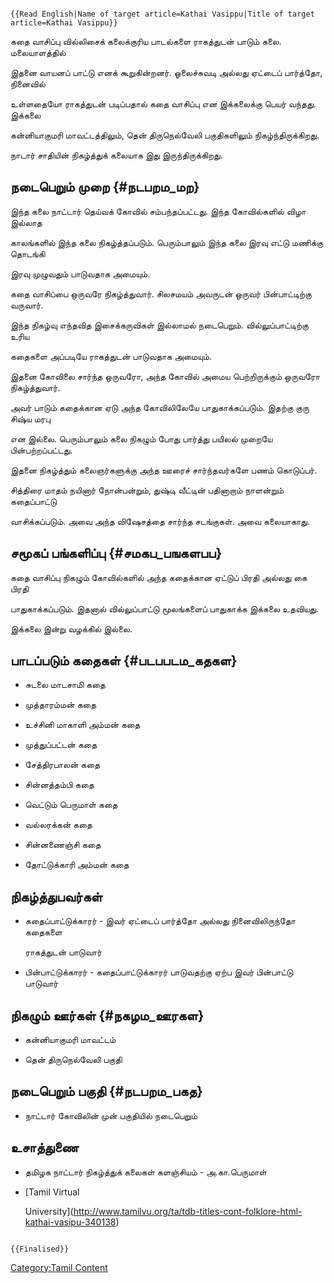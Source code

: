 ```{=mediawiki}
{{Read English|Name of target article=Kathai Vasippu|Title of target article=Kathai Vasippu}}
```
கதை வாசிப்பு வில்லிசைக் கலைக்குரிய பாடல்களை ராகத்துடன் பாடும் கலை. மலையாளத்தில்
இதனை வாயனப் பாட்டு எனக் கூறுகின்றனர். ஓலைச்சுவடி அல்லது ஏட்டைப் பார்த்தோ, நினைவில்
உள்ளதையோ ராகத்துடன் படிப்பதால் கதை வாசிப்பு என இக்கலைக்கு பெயர் வந்தது. இக்கலை
கன்னியாகுமரி மாவட்டத்திலும், தென் திருநெல்வேலி பகுதிகளிலும் நிகழ்ந்திருக்கிறது.
நாடார் சாதியின் நிகழ்த்துக் கலையாக இது இருந்திருக்கிறது.

## நடைபெறும் முறை {#நடபறம_மற}

இந்த கலை நாட்டார் தெய்வக் கோவில் சம்பந்தப்பட்டது. இந்த கோவில்களில் விழா இல்லாத
காலங்களில் இந்த கலை நிகழ்த்தப்படும். பெரும்பாலும் இந்த கலை இரவு எட்டு மணிக்கு தொடங்கி
இரவு முழுவதும் பாடுவதாக அமையும்.

கதை வாசிப்பை ஒருவரே நிகழ்த்துவார். சிலசமயம் அவருடன் ஒருவர் பின்பாட்டிற்கு வருவார்.
இந்த நிகழ்வு எந்தவித இசைக்கருவிகள் இல்லாமல் நடைபெறும். வில்லுப்பாட்டிற்கு உரிய
கதைகளை அப்படியே ராகத்துடன் பாடுவதாக அமையும்.

இதனை கோவிலை சார்ந்த ஒருவரோ, அந்த கோவில் அமைய பெற்றிருக்கும் ஒருவரோ நிகழ்த்துவார்.
அவர் பாடும் கதைக்கான ஏடு அந்த கோவிலிலேயே பாதுகாக்கப்படும். இதற்கு குரு சிஷ்ய மரபு
என இல்லை. பெரும்பாலும் கலை நிகழும் போது பார்த்து பயிலல் முறையே பின்பற்றப்பட்டது.
இதனை நிகழ்த்தும் கலைஞர்களுக்கு அந்த ஊரைச் சார்ந்தவர்களே பணம் கொடுப்பர்.

சித்திரை மாதம் நயினார் நோன்பன்றும், துஷ்டி வீட்டின் பதினாறாம் நாளன்றும் கதைப்பாட்டு
வாசிக்கப்படும். அவை அந்த விஷேசத்தை சார்ந்த சடங்குகள். அவை கலையாகாது.

## சமூகப் பங்களிப்பு {#சமகப_பஙகளபப}

கதை வாசிப்பு நிகழும் கோவில்களில் அந்த கதைக்கான ஏட்டுப் பிரதி அல்லது கை பிரதி
பாதுகாக்கப்படும். இதனால் வில்லுப்பாட்டு மூலங்களைப் பாதுகாக்க இக்கலை உதவியது.

இக்கலை இன்று வழக்கில் இல்லை.

## பாடப்படும் கதைகள் {#படபபடம_கதகள}

-   சுடலை மாடசாமி கதை
-   முத்தாரம்மன் கதை
-   உச்சினி மாகாளி அம்மன் கதை
-   முத்துப்பட்டன் கதை
-   சேத்திரபாலன் கதை
-   சின்னத்தம்பி கதை
-   வெட்டும் பெருமாள் கதை
-   வல்லரக்கன் கதை
-   சின்னணைஞ்சி கதை
-   தோட்டுக்காரி அம்மன் கதை

## நிகழ்த்துபவர்கள்

-   கதைப்பாட்டுக்காரர் - இவர் ஏட்டைப் பார்த்தோ அல்லது நினைவிலிருந்தோ கதைகளை
    ராகத்துடன் பாடுவார்
-   பின்பாட்டுக்காரர் - கதைப்பாட்டுக்காரர் பாடுவதற்கு ஏற்ப இவர் பின்பாட்டு பாடுவார்

## நிகழும் ஊர்கள் {#நகழம_ஊரகள}

-   கன்னியாகுமரி மாவட்டம்
-   தென் திருநெல்வேலி பகுதி

## நடைபெறும் பகுதி {#நடபறம_பகத}

-   நாட்டார் கோவிலின் முன் பகுதியில் நடைபெறும்

## உசாத்துணை

-   தமிழக நாட்டார் நிகழ்த்துக் கலைகள் களஞ்சியம் - அ.கா.பெருமாள்
-   [Tamil Virtual
    University](http://www.tamilvu.org/ta/tdb-titles-cont-folklore-html-kathai-vasipu-340138)

```{=mediawiki}
{{Finalised}}
```
[Category:Tamil Content](Category:Tamil_Content "wikilink")
